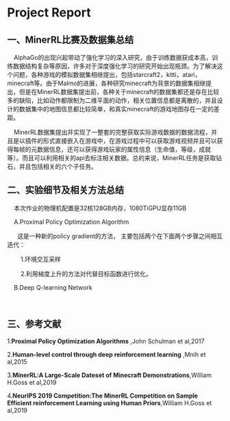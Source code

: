 # Project Report

## 一、MinerRL比赛及数据集总结
&nbsp;&nbsp;&nbsp;&nbsp;AlphaGo的出现兴起带动了强化学习的深入研究，由于训练数据获成本高，训练数据结构复杂等原因，许多对于深度强化学习的研究开始出现瓶颈。为了解决这个问题，各种游戏的模拟数据集相继提出，包括starcraft2，kitti，atari，minecraft等。由于Malmo的进展，各种研究minecraft为背景的数据集相继提出，但是在MinerRL数据集提出前，各种关于minecraft的数据集都还是存在比较多的缺陷，比如动作都限制为二维平面的动作，相关位置信息都是离散的，并且设计的数据集中的地图信息都比较简单，和真实minecraft的游戏地图存在一定的差距。

&nbsp;&nbsp;&nbsp;&nbsp;MinerRL数据集提出并实现了一整套的完整获取实际游戏数据的数据流程，并且是以插件的形式直接嵌入在游戏中，在游戏过程中可以获取游戏视频并且可以获得每帧的元数据信息，还可以获得游戏玩家的属性信息（生命值，等级，成就等）。而且可以利用相关的api去标注相关数据。总的来说，MinerRL任务是获取钻石，并且包括相关的六个子任务。

## 二、实验细节及相关方法总结
&nbsp;&nbsp;&nbsp;&nbsp;本次作业的物理机配置是32核128GB内存，1080TiGPU显存11GB

&nbsp;&nbsp;&nbsp;&nbsp;A.Proximal Policy Optimization Algorithm

&nbsp;&nbsp;&nbsp;&nbsp;&nbsp;&nbsp;这是一种新的policy gradient的方法，
主要包括两个在下面两个步骤之间相互迭代：

&nbsp;&nbsp;&nbsp;&nbsp;&nbsp;&nbsp;&nbsp;&nbsp;1.环境交互采样

&nbsp;&nbsp;&nbsp;&nbsp;&nbsp;&nbsp;&nbsp;&nbsp;2.利用梯度上升的方法对代替目标函数进行优化。

&nbsp;&nbsp;&nbsp;&nbsp;B.Deep Q-learning Network

&nbsp;&nbsp;&nbsp;&nbsp;&nbsp;&nbsp;

## 三、参考文献
1.<b>Proximal Policy Optimization Algorithms</b> ,John Schulman et al,2017

2.<b>Human-level control through deep reinforcement learning</b> ,Mnih et al,2015

3.<b>MinerRL:A Large-Scale Dateset of Minecraft Demonstrations</b>,William H.Goss et al,2019

4.<b>NeurIPS 2019 Competition:The MinerRL Competition on Sample Efficient reinforcement Learning using Human Priors</b>,William H.Goss et al,2019

